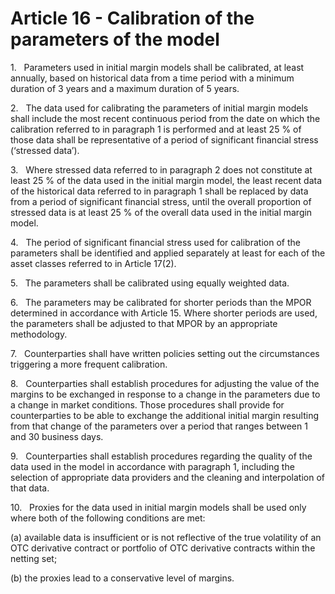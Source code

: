 # Article 16 - Calibration of the parameters of the model


1.   Parameters used in initial margin models shall be calibrated, at least annually, based on historical data from a time period with a minimum duration of 3 years and a maximum duration of 5 years.

2.   The data used for calibrating the parameters of initial margin models shall include the most recent continuous period from the date on which the calibration referred to in paragraph 1 is performed and at least 25 % of those data shall be representative of a period of significant financial stress (‘stressed data’).

3.   Where stressed data referred to in paragraph 2 does not constitute at least 25 % of the data used in the initial margin model, the least recent data of the historical data referred to in paragraph 1 shall be replaced by data from a period of significant financial stress, until the overall proportion of stressed data is at least 25 % of the overall data used in the initial margin model.

4.   The period of significant financial stress used for calibration of the parameters shall be identified and applied separately at least for each of the asset classes referred to in Article 17(2).

5.   The parameters shall be calibrated using equally weighted data.

6.   The parameters may be calibrated for shorter periods than the MPOR determined in accordance with Article 15. Where shorter periods are used, the parameters shall be adjusted to that MPOR by an appropriate methodology.

7.   Counterparties shall have written policies setting out the circumstances triggering a more frequent calibration.

8.   Counterparties shall establish procedures for adjusting the value of the margins to be exchanged in response to a change in the parameters due to a change in market conditions. Those procedures shall provide for counterparties to be able to exchange the additional initial margin resulting from that change of the parameters over a period that ranges between 1 and 30 business days.

9.   Counterparties shall establish procedures regarding the quality of the data used in the model in accordance with paragraph 1, including the selection of appropriate data providers and the cleaning and interpolation of that data.

10.   Proxies for the data used in initial margin models shall be used only where both of the following conditions are met:

(a) available data is insufficient or is not reflective of the true volatility of an OTC derivative contract or portfolio of OTC derivative contracts within the netting set;

(b) the proxies lead to a conservative level of margins.
